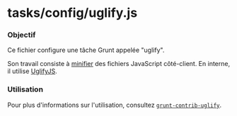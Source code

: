 # tasks/config/uglify.js

### Objectif

Ce fichier configure une tâche Grunt appelée "uglify".

Son travail consiste à [minifier](https://fr.wikipedia.org/wiki/Minification) des fichiers JavaScript côté-client. En interne, il utilise [UglifyJS](https://www.npmjs.com/package/uglifyjs).

### Utilisation

Pour plus d'informations sur l'utilisation, consultez [`grunt-contrib-uglify`](https://npmjs.com/package/grunt-contrib-uglify).



<docmeta name="displayName" value="uglify.js">
